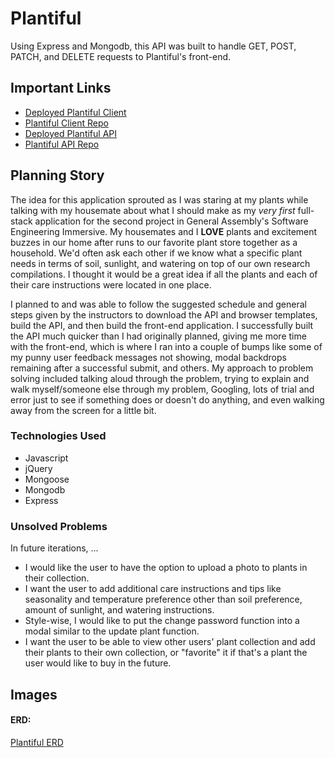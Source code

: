 # Plantiful

Using Express and Mongodb, this API was built to handle GET, POST, PATCH, and DELETE requests to Plantiful's front-end.

## Important Links

- [Deployed Plantiful Client](https://fionabeatricewong.github.io/plantiful-client/)
- [Plantiful Client Repo](https://github.com/fionabeatricewong/plantiful-client)
- [Deployed Plantiful API](https://morning-lake-31674.herokuapp.com)
- [Plantiful API Repo](https://github.com/fionabeatricewong/plantiful-api)

## Planning Story

The idea for this application sprouted as I was staring at my plants while talking with my housemate about what I should make as my *very first* full-stack application for the second project in General Assembly's Software Engineering Immersive. My housemates and I **LOVE** plants and excitement buzzes in our home after runs to our favorite plant store together as a household. We'd often ask each other if we know what a specific plant needs in terms of soil, sunlight, and watering on top of our own research compilations. I thought it would be a great idea if all the plants and each of their care instructions were located in one place.

I planned to and was able to follow the suggested schedule and general steps given by the instructors to download the API and browser templates, build the API, and then build the front-end application. I successfully built the API much quicker than I had originally planned, giving me more time with the front-end, which is where I ran into a couple of bumps like some of my punny user feedback messages not showing, modal backdrops remaining after a successful submit, and others. My approach to problem solving included talking aloud through the problem, trying to explain and walk myself/someone else through my problem, Googling, lots of trial and error just to see if something does or doesn't do anything, and even walking away from the screen for a little bit.

### Technologies Used

- Javascript
- jQuery
- Mongoose
- Mongodb
- Express

### Unsolved Problems

In future iterations, ...

- I would like the user to have the option to upload a photo to plants in their collection.
- I want the user to add additional care instructions and tips like seasonality and temperature preference other than soil preference, amount of sunlight, and watering instructions.
- Style-wise, I would like to put the change password function into a modal similar to the update plant function.
- I want the user to be able to view other users' plant collection and add their plants to their own collection, or "favorite" it if that's a plant the user would like to buy in the future.

## Images

#### ERD:
[Plantiful ERD](https://i.imgur.com/2JpvVZR.png)
